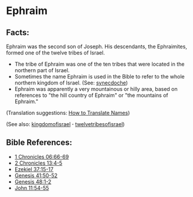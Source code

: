 # Ephraim #

## Facts: ##

Ephraim was the second son of Joseph. His descendants, the Ephraimites, formed one of the twelve tribes of Israel.

* The tribe of Ephraim was one of the ten tribes that were located in the northern part of Israel.
* Sometimes the name Ephraim is used in the Bible to refer to the whole northern kingdom of Israel. (See: [synecdoche](https://git.door43.org/Door43/en-ta-translate-vol2/src/master/content/figs_synecdoche.md))
* Ephraim was apparently a very mountainous or hilly area, based on references to "the hill country of Ephraim" or "the mountains of Ephraim."

(Translation suggestions: [How to Translate Names](https://git.door43.org/Door43/en-ta-translate-vol1/src/master/content/translate_names.md))

(See also: [kingdomofisrael](../other/kingdomofisrael.md) **·** [twelvetribesofisrael](../other/twelvetribesofisrael.md))

## Bible References: ##

* [1 Chronicles 06:66-69](https://door43.org/en/bible/notes/1ch/06/66)
* [2 Chronicles 13:4-5](https://door43.org/en/bible/notes/2ch/13/04)
* [Ezekiel 37:15-17](https://door43.org/en/bible/notes/ezk/37/15)
* [Genesis 41:50-52](https://door43.org/en/bible/notes/gen/41/50)
* [Genesis 48:1-2](https://door43.org/en/bible/notes/gen/48/01)
* [John 11:54-55](https://door43.org/en/bible/notes/jhn/11/54)

